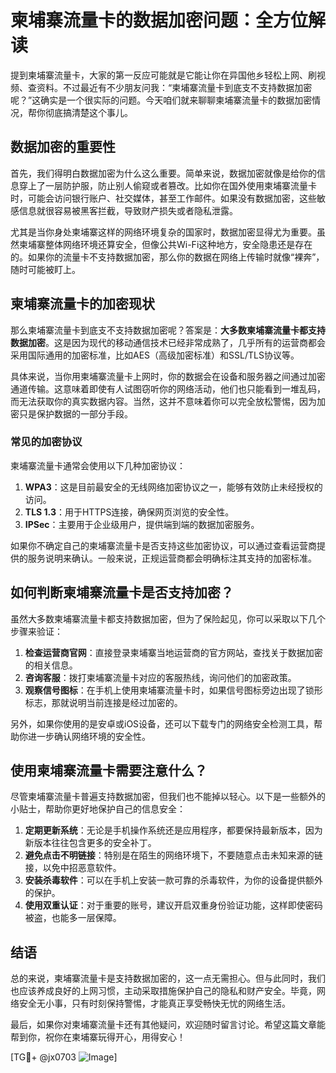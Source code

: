 # 柬埔寨流量卡的数据加密问题：全方位解读

提到柬埔寨流量卡，大家的第一反应可能就是它能让你在异国他乡轻松上网、刷视频、查资料。不过最近有不少朋友问我：“柬埔寨流量卡到底支不支持数据加密呢？”这确实是一个很实际的问题。今天咱们就来聊聊柬埔寨流量卡的数据加密情况，帮你彻底搞清楚这个事儿。

## 数据加密的重要性

首先，我们得明白数据加密为什么这么重要。简单来说，数据加密就像是给你的信息穿上了一层防护服，防止别人偷窥或者篡改。比如你在国外使用柬埔寨流量卡时，可能会访问银行账户、社交媒体，甚至工作邮件。如果没有数据加密，这些敏感信息就很容易被黑客拦截，导致财产损失或者隐私泄露。

尤其是当你身处柬埔寨这样的网络环境复杂的国家时，数据加密显得尤为重要。虽然柬埔寨整体网络环境还算安全，但像公共Wi-Fi这种地方，安全隐患还是存在的。如果你的流量卡不支持数据加密，那么你的数据在网络上传输时就像“裸奔”，随时可能被盯上。

## 柬埔寨流量卡的加密现状

那么柬埔寨流量卡到底支不支持数据加密呢？答案是：**大多数柬埔寨流量卡都支持数据加密**。这是因为现代的移动通信技术已经非常成熟了，几乎所有的运营商都会采用国际通用的加密标准，比如AES（高级加密标准）和SSL/TLS协议等。

具体来说，当你用柬埔寨流量卡上网时，你的数据会在设备和服务器之间通过加密通道传输。这意味着即使有人试图窃听你的网络活动，他们也只能看到一堆乱码，而无法获取你的真实数据内容。当然，这并不意味着你可以完全放松警惕，因为加密只是保护数据的一部分手段。

### 常见的加密协议

柬埔寨流量卡通常会使用以下几种加密协议：

1. **WPA3**：这是目前最安全的无线网络加密协议之一，能够有效防止未经授权的访问。
2. **TLS 1.3**：用于HTTPS连接，确保网页浏览的安全性。
3. **IPSec**：主要用于企业级用户，提供端到端的数据加密服务。

如果你不确定自己的柬埔寨流量卡是否支持这些加密协议，可以通过查看运营商提供的服务说明来确认。一般来说，正规运营商都会明确标注其支持的加密标准。

## 如何判断柬埔寨流量卡是否支持加密？

虽然大多数柬埔寨流量卡都支持数据加密，但为了保险起见，你可以采取以下几个步骤来验证：

1. **检查运营商官网**：直接登录柬埔寨当地运营商的官方网站，查找关于数据加密的相关信息。
2. **咨询客服**：拨打柬埔寨流量卡对应的客服热线，询问他们的加密政策。
3. **观察信号图标**：在手机上使用柬埔寨流量卡时，如果信号图标旁边出现了锁形标志，那就说明当前连接是经过加密的。

另外，如果你使用的是安卓或iOS设备，还可以下载专门的网络安全检测工具，帮助你进一步确认网络环境的安全性。

## 使用柬埔寨流量卡需要注意什么？

尽管柬埔寨流量卡普遍支持数据加密，但我们也不能掉以轻心。以下是一些额外的小贴士，帮助你更好地保护自己的信息安全：

1. **定期更新系统**：无论是手机操作系统还是应用程序，都要保持最新版本，因为新版本往往包含更多的安全补丁。
2. **避免点击不明链接**：特别是在陌生的网络环境下，不要随意点击未知来源的链接，以免中招恶意软件。
3. **安装杀毒软件**：可以在手机上安装一款可靠的杀毒软件，为你的设备提供额外的保护。
4. **使用双重认证**：对于重要的账号，建议开启双重身份验证功能，这样即使密码被盗，也能多一层保障。

## 结语

总的来说，柬埔寨流量卡是支持数据加密的，这一点无需担心。但与此同时，我们也应该养成良好的上网习惯，主动采取措施保护自己的隐私和财产安全。毕竟，网络安全无小事，只有时刻保持警惕，才能真正享受畅快无忧的网络生活。

最后，如果你对柬埔寨流量卡还有其他疑问，欢迎随时留言讨论。希望这篇文章能帮到你，祝你在柬埔寨玩得开心，用得安心！

[TG💪+ @jx0703 ![Image](https://github.com/user-attachments/assets/dbca1d08-cadb-493c-b0ec-ad6f7a83f270)]